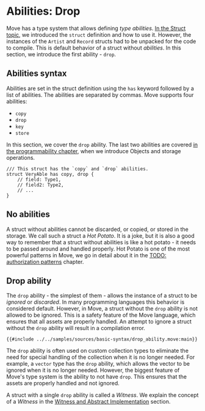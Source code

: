 # Abilities: Drop

<!-- TODO: reiterate, given that we introduce abilities one by one -->

<!--

// Shall we only talk about `drop` ?
// So that we don't explain scopes and `copy` / `move` semantics just yet?

Chapter: Basic Syntax
Goal: Introduce Copy and Drop abilities of Move. Follows the `struct` section
Notes:
    - compare them to primitive types introduces before;
    - what is an ability without drop
    - drop is not necessary for unpacking
    - make a joke about a bacteria pattern in the code
    - mention that a struct with only `drop` ability is called a Witness
    - mention that a struct without abilities is called a Hot Potato
    - mention that there are two more abilities which are covered in a later chapter

Links:
    - language reference (abilities)
    - authorization patterns (or witness)
    - hot potato pattern
    - key and store abilities (later chapter)

 -->

Move has a type system that allows defining *type abilities*. [In the Struct topic](./struct.md), we introduced the `struct` definition and how to use it. However, the instances of the `Artist` and `Record` structs had to be unpacked for the code to compile. This is default behavior of a struct without *abilities*. In this section, we introduce the first ability - `drop`.

## Abilities syntax

Abilities are set in the struct definition using the `has` keyword followed by a list of abilities. The abilities are separated by commas. Move supports four abilities: 
- `copy`
- `drop`
- `key`
- `store`

In this section, we cover the `drop` ability. The last two abilities are covered [in the programmability chapter](./../programmability/README.md), when we introduce Objects and storage operations.

```move
/// This struct has the `copy` and `drop` abilities.
struct VeryAble has copy, drop {
    // field: Type1,
    // field2: Type2,
    // ...
}
```

## No abilities

A struct without abilities cannot be discarded, or copied, or stored in the storage. We call such a struct a *Hot Potato*. It is a joke, but it is also a good way to remember that a struct without abilities is like a hot potato - it needs to be passed around and handled properly. Hot Potato is one of the most powerful patterns in Move, we go in detail about it in the [TODO: authorization patterns](./../programmability/authorization-patterns.md) chapter.

## Drop ability

The `drop` ability - the simplest of them - allows the instance of a struct to be *ignored* or *discarded*. In many programming languages this behavior is considered default. However, in Move, a struct without the `drop` ability is not allowed to be ignored. This is a safety feature of the Move language, which ensures that all assets are properly handled. An attempt to ignore a struct without the `drop` ability will result in a compilation error.

```move
{{#include ../../samples/sources/basic-syntax/drop_ability.move:main}}
```

The `drop` ability is often used on custom collection types to eliminate the need for special handling of the collection when it is no longer needed. For example, a `vector` type has the `drop` ability, which allows the vector to be ignored when it is no longer needed. However, the biggest feature of Move's type system is the ability to not have `drop`. This ensures that the assets are properly handled and not ignored.

A struct with a single `drop` ability is called a *Witness*. We explain the concept of a *Witness* in the [Witness and Abstract Implementation](./../programmability/witness-and-abstract-implementation.md) section.

